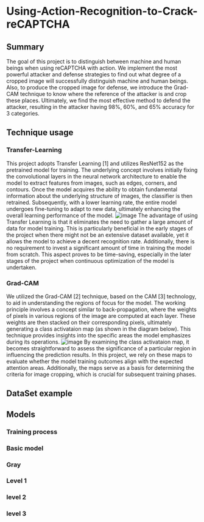 # Using-Action-Recognition-to-Crack-reCAPTCHA

## Summary
<!-- Summary -->
The goal of this project is to distinguish between machine and human beings when using reCAPTCHA with action. We implement the most powerful attacker and defense strategies to find out what degree of a cropped image will successfully distinguish machine and human beings. Also, to produce the cropped image for defense, we introduce the Grad-CAM technique to know where the reference of the attacker is and crop these places. Ultimately, we find the most effective method to defend the attacker, resulting in the attacker having 98%, 60%, and 65% accuracy for 3 categories.


## Technique usage
<!-- Technique usage -->
### Transfer-Learning
This project adopts Transfer Learning [1] and utilizes ResNet152 as the pretrained model for training. The underlying concept involves initially fixing the convolutional layers in the neural network architecture to enable the model to extract features from images, such as edges, corners, and contours. Once the model acquires the ability to obtain fundamental information about the underlying structure of images, the classifier is then retrained. Subsequently, with a lower learning rate, the entire model undergoes fine-tuning to adapt to new data, ultimately enhancing the overall learning performance of the model.
![image](https://hackmd.io/_uploads/ByDL8mAqp.png)
The advantage of using Transfer Learning is that it eliminates the need to gather a large amount of data for model training. This is particularly beneficial in the early stages of the project when there might not be an extensive dataset available, yet it allows the model to achieve a decent recognition rate. Additionally, there is no requirement to invest a significant amount of time in training the model from scratch. This aspect proves to be time-saving, especially in the later stages of the project when continuous optimization of the model is undertaken.


### Grad-CAM
We utilized the Grad-CAM [2] technique, based on the CAM [3] technology, to aid in understanding the regions of focus for the model. The working principle involves a concept similar to back-propagation, where the weights of pixels in various regions of the image are computed at each layer. These weights are then stacked on their corresponding pixels, ultimately generating a class activataion map (as shown in the diagram below). This technique provides insights into the specific areas the model emphasizes during its operations.
![image](https://hackmd.io/_uploads/rJEDUQ09p.png)
By examining the class activataion map, it becomes straightforward to assess the significance of a particular region in influencing the prediction results. In this project, we rely on these maps to evaluate whether the model training outcomes align with the expected attention areas. Additionally, the maps serve as a basis for determining the criteria for image cropping, which is crucial for subsequent training phases.


## DataSet example
<!-- Dataset -->

## Models
<!-- Models 
    process
    basic one
    gray
    level 1 
    level 2
    level 3 -->
### Training process

### Basic model

### Gray

### Level 1

### level 2

### level 3
<!-- conclusion -->